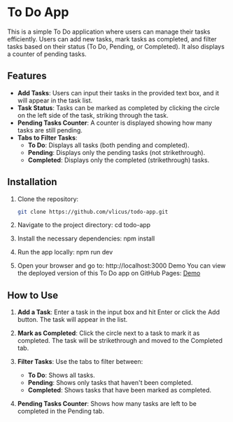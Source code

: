 # To Do App

This is a simple To Do application where users can manage their tasks efficiently. Users can add new tasks, mark tasks as completed, and filter tasks based on their status (To Do, Pending, or Completed). It also displays a counter of pending tasks.

## Features

- **Add Tasks**: Users can input their tasks in the provided text box, and it will appear in the task list.
- **Task Status**: Tasks can be marked as completed by clicking the circle on the left side of the task, striking through the task.
- **Pending Tasks Counter**: A counter is displayed showing how many tasks are still pending.
- **Tabs to Filter Tasks**:
  - **To Do**: Displays all tasks (both pending and completed).
  - **Pending**: Displays only the pending tasks (not strikethrough).
  - **Completed**: Displays only the completed (strikethrough) tasks.

## Installation

1. Clone the repository:
   ```bash
   git clone https://github.com/vlicus/todo-app.git
2. Navigate to the project directory:
  cd todo-app

4. Install the necessary dependencies:
  npm install

5. Run the app locally:
  npm run dev

6. Open your browser and go to:
   http://localhost:3000
Demo
You can view the deployed version of this To Do app on GitHub Pages:
[Demo](https://vlicus.github.io/todo-app/)

## How to Use

1. **Add a Task**: Enter a task in the input box and hit Enter or click the Add button. The task will appear in the list.
   
2. **Mark as Completed**: Click the circle next to a task to mark it as completed. The task will be strikethrough and moved to the Completed tab.

3. **Filter Tasks**: Use the tabs to filter between:
   - **To Do**: Shows all tasks.
   - **Pending**: Shows only tasks that haven't been completed.
   - **Completed**: Shows tasks that have been marked as completed.

4. **Pending Tasks Counter**: Shows how many tasks are left to be completed in the Pending tab.
